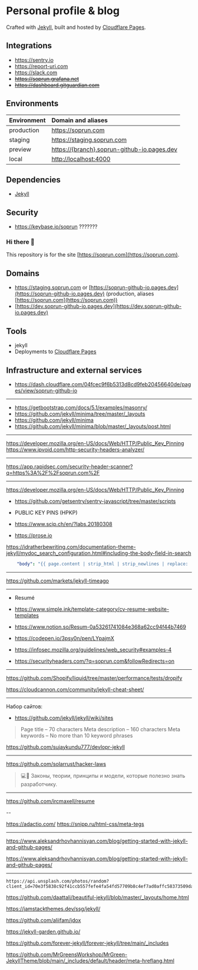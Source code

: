 # Personal profile & blog

Crafted with [Jekyll](https://github.com/mojombo/jekyll), built and hosted by
[Cloudflare Pages](https://developers.cloudflare.com/pages/).

## Integrations

- <https://sentry.io>
- <https://report-uri.com>
- <https://slack.com>
- ~~<https://soprun.grafana.net>~~
- ~~<https://dashboard.gitguardian.com>~~

## Environments

| Environment | Domain and aliases                          |
|:------------|:--------------------------------------------|
| production  | <https://soprun.com>                          |
| staging     | <https://staging.soprun.com>                  |
| preview     | <https://{branch}.soprun-github-io.pages.dev> |
| local       | <http://localhost:4000>                       |

## Dependencies

- [Jekyll](https://github.com/mojombo/jekyll/)

## Security

- <https://keybase.io/soprun> ???????

### Hi there 👋

This repository is for the site [https://soprun.com](https://soprun.com).

## Domains

- <https://staging.soprun.com> or [https://soprun-github-io.pages.dev](https://soprun-github-io.pages.dev) (production,
  aliases [https://soprun.com](https://soprun.com))
- [https://dev.soprun-github-io.pages.dev](https://dev.soprun-github-io.pages.dev)

## Tools

- jekyll
- Deployments to [Cloudflare Pages](https://developers.cloudflare.com/pages/)

## Infrastructure and external services

- <https://dash.cloudflare.com/04fcec9f6b5313d8cd9feb20456640de/pages/view/soprun-github-io>

---

- <https://getbootstrap.com/docs/5.1/examples/masonry/>
- <https://github.com/jekyll/minima/tree/master/_layouts>
- <https://github.com/jekyll/minima>
- <https://github.com/jekyll/minima/blob/master/_layouts/post.html>

---

<https://developer.mozilla.org/en-US/docs/Web/HTTP/Public_Key_Pinning>
<https://www.ipvoid.com/http-security-headers-analyzer/>

---

<https://app.rapidsec.com/security-header-scanner?q=https%3A%2F%2Fsoprun.com%2F>

---

<https://developer.mozilla.org/en-US/docs/Web/HTTP/Public_Key_Pinning>

- <https://github.com/getsentry/sentry-javascript/tree/master/scripts>

- PUBLIC KEY PINS (HPKP)
- <https://www.scip.ch/en/?labs.20180308>

- <https://prose.io>

<https://idratherbewriting.com/documentation-theme-jekyll/mydoc_search_configuration.html#including-the-body-field-in-search>

```yaml
    "body": "{{ page.content | strip_html | strip_newlines | replace: '\', '\\\\' | replace: '"', '\\"' | replace: ' ', '    ' } }",
```

---

<https://github.com/markets/jekyll-timeago>

---

- Resumé
- <https://www.simple.ink/template-category/cv-resume-website-templates>
- <https://www.notion.so/Resum-0a53261741084e368a62cc94f44b7469>

- <https://codepen.io/3psy0n/pen/LYpajmX>

- <https://infosec.mozilla.org/guidelines/web_security#examples-4>

- <https://securityheaders.com/?q=soprun.com&followRedirects=on>

---

<https://github.com/Shopify/liquid/tree/master/performance/tests/dropify>

<https://cloudcannon.com/community/jekyll-cheat-sheet/>

---

Набор сайтов:

- <https://github.com/jekyll/jekyll/wiki/sites>

> Page title – 70 characters
> Meta description – 160 characters
> Meta keywords – No more than 10 keyword phrases

<https://github.com/sujaykundu777/devlopr-jekyll>

---

<https://github.com/solarrust/hacker-laws>

> 💻📖 Законы, теории, принципы и модели, которые полезно знать разработчику.

---

<https://github.com/ircmaxell/resume>

--

<https://adactio.com/>
<https://snipp.ru/html-css/meta-tegs>

---

<https://www.aleksandrhovhannisyan.com/blog/getting-started-with-jekyll-and-github-pages/>

<https://www.aleksandrhovhannisyan.com/blog/getting-started-with-jekyll-and-github-pages/>

---

```text
https://api.unsplash.com/photos/random?client_id=70e3f5838c92f41ccb557fefe4fa54fd57709b8c4ef7ad0affc58373509da78c
```

<https://github.com/daattali/beautiful-jekyll/blob/master/_layouts/home.html>

<https://jamstackthemes.dev/ssg/jekyll/>

<https://github.com/aliifam/jdox>

<https://jekyll-garden.github.io/>

<https://github.com/forever-jekyll/forever-jekyll/tree/main/_includes>

<https://github.com/MrGreensWorkshop/MrGreen-JekyllTheme/blob/main/_includes/default/header/meta-hreflang.html>
